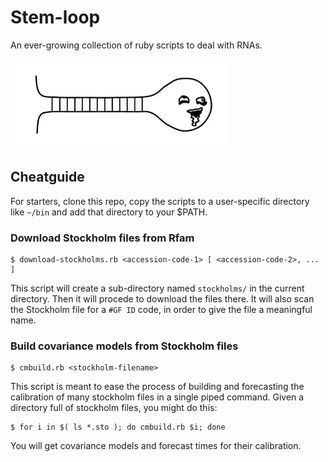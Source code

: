 # Stem-loop
An ever-growing collection of ruby scripts to deal with RNAs.

<img src="https://github.com/jmberros/stem-loop/blob/master/stem-loop.png" width="350">

## Cheatguide

For starters, clone this repo, copy the scripts to a user-specific directory like `~/bin` and add that directory to your $PATH.

### Download Stockholm files from Rfam
```shell
$ download-stockholms.rb <accession-code-1> [ <accession-code-2>, ... ]
```
This script will create a sub-directory named `stockholms/` in the current directory. Then it will procede to download the files there. It will also scan the Stockholm file for a `#GF ID` code, in order to give the file a meaningful name.

### Build covariance models from Stockholm files
```shell
$ cmbuild.rb <stockholm-filename>
```
This script is meant to ease the process of building and forecasting the calibration of many stockholm files in a single piped command. Given a directory full of stockholm files, you might do this:
```shell
$ for i in $( ls *.sto ); do cmbuild.rb $i; done
```
You will get covariance models and forecast times for their calibration.
